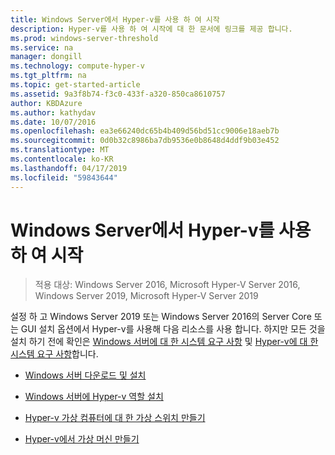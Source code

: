 ```yaml
---
title: Windows Server에서 Hyper-v를 사용 하 여 시작
description: Hyper-v를 사용 하 여 시작에 대 한 문서에 링크를 제공 합니다.
ms.prod: windows-server-threshold
ms.service: na
manager: dongill
ms.technology: compute-hyper-v
ms.tgt_pltfrm: na
ms.topic: get-started-article
ms.assetid: 9a3f8b74-f3c0-433f-a320-850ca8610757
author: KBDAzure
ms.author: kathydav
ms.date: 10/07/2016
ms.openlocfilehash: ea3e66240dc65b4b409d56bd51cc9006e18aeb7b
ms.sourcegitcommit: 0d0b32c8986ba7db9536e0b8648d4ddf9b03e452
ms.translationtype: MT
ms.contentlocale: ko-KR
ms.lasthandoff: 04/17/2019
ms.locfileid: "59843644"
---
```

# <a name="get-started-with-hyper-v-on-windows-server"></a>Windows Server에서 Hyper-v를 사용 하 여 시작

>적용 대상: Windows Server 2016, Microsoft Hyper-V Server 2016, Windows Server 2019, Microsoft Hyper-V Server 2019
  
설정 하 고 Windows Server 2019 또는 Windows Server 2016의 Server Core 또는 GUI 설치 옵션에서 Hyper-v를 사용해 다음 리소스를 사용 합니다. 하지만 모든 것을 설치 하기 전에 확인은 [Windows 서버에 대 한 시스템 요구 사항](../../../get-started/System-Requirements--and-Installation.md) 및 [Hyper-v에 대 한 시스템 요구 사항](../System-requirements-for-Hyper-V-on-Windows.md)합니다.

- [Windows 서버 다운로드 및 설치](https://www.microsoft.com/evalcenter/evaluate-windows-server-2019)  

- [Windows 서버에 Hyper-v 역할 설치](Install-the-Hyper-V-role-on-Windows-Server.md)  
- [Hyper-v 가상 컴퓨터에 대 한 가상 스위치 만들기](Create-a-virtual-switch-for-Hyper-V-virtual-machines.md)  
- [Hyper-v에서 가상 머신 만들기](Create-a-virtual-machine-in-Hyper-V.md)  